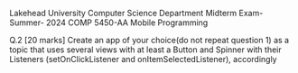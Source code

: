 Lakehead University
Computer Science Department
Midterm Exam- Summer- 2024
COMP 5450-AA Mobile Programming

Q.2 [20 marks]
Create an app of your choice(do not repeat question 1) as a topic that uses several views with at least a Button and Spinner with their Listeners (setOnClickListener and onItemSelectedListener), accordingly